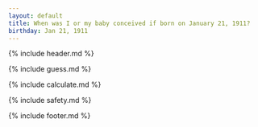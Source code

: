 ```yaml
---
layout: default
title: When was I or my baby conceived if born on January 21, 1911?
birthday: Jan 21, 1911
---
```


{% include header.md %}

{% include guess.md %}

{% include calculate.md %}

{% include safety.md %}

{% include footer.md %}



